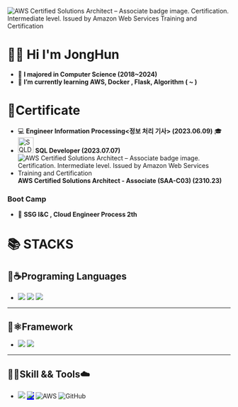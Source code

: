 


<!--
**seojonghon/seojonghon** is a ✨ _special_ ✨ repository because its `README.md` (this file) appears on your GitHub profile.

Here are some ideas to get you started:

-->
![AWS Certified Solutions Architect – Associate badge image. Certification. Intermediate level. Issued by Amazon Web Services Training and Certification](https://images.credly.com/size/100x100/images/0e284c3f-5164-4b21-8660-0d84737941bc/image.png)
#  👨‍💻 Hi I'm JongHun
- 🏫 **I majored in Computer Science (2018~2024)**
- 🌱 **I’m currently learning AWS, Docker , Flask, Algorithm (  ~ )**


# 📜Certificate
- 💻  **Engineer Information Processing<정보 처리 기사> (2023.06.09)** 🎓
-  <img src="https://velog.velcdn.com/images/kimyeji203/post/0455f8cf-57aa-42bf-a683-651048348368/image.png" alt="SQLD 데이터 모델링" width="35" height="35"> **SQL Developer (2023.07.07)**
- ![AWS Certified Solutions Architect – Associate badge image. Certification. Intermediate level. Issued by Amazon Web Services Training and Certification](https://images.credly.com/size/25x25/images/0e284c3f-5164-4b21-8660-0d84737941bc/image.png)  **AWS Certified Solutions Architect - Associate (SAA-C03) (2310.23)**  

### Boot Camp

-  🏢 **SSG I&C , Cloud Engineer Process 2th**
  

<h1>📚 STACKS</div>

**<h2>🐍☕️Programing Languages</h2>**
- <img src="https://img.shields.io/badge/python-3776AB?style=for-the-badge&logo=python&logoColor=white"> <img src="https://img.shields.io/badge/linux-FCC624?style=for-the-badge&logo=linux&logoColor=black"> <img src="https://img.shields.io/badge/html5-E34F26?style=for-the-badge&logo=html5&logoColor=white">
-  ----------

**<h2> 🍃⚛️Framework</h2>**
- <img src="https://img.shields.io/badge/flask-000000?style=for-the-badge&logo=flask&logoColor=white"> <img src="https://img.shields.io/badge/springboot-6DB33F?style=for-the-badge&logo=spring-boot&logoColor=white">

----------
 **<h2>🐳🚢Skill && Tools☁️</h2>**
- <img src="https://img.shields.io/badge/kubernetes-1.26-blue?style=for-the-badge&logo=kubernetes&logoColor=white"> <span style="background-color: blue;"><img src="https://img.shields.io/badge/docker-20.10-blue?style=for-the-badge&logo=docker&logoColor=white"></span> ![AWS](https://img.shields.io/badge/AWS-%23FF9900.svg?style=for-the-badge&logo=amazon-aws&logoColor=white)
![GitHub](https://img.shields.io/badge/github-%23121011.svg?style=for-the-badge&logo=github&logoColor=white)
